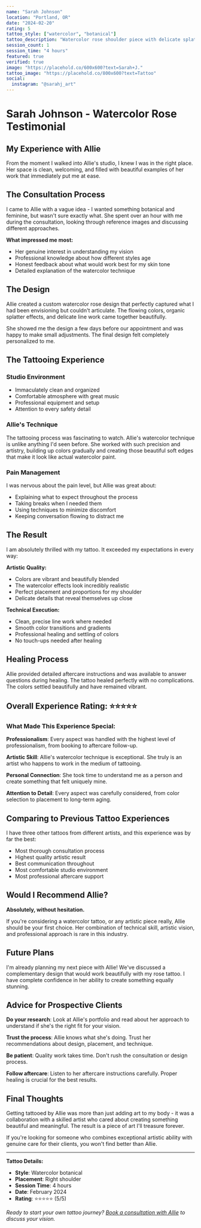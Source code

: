 ```yaml
---
name: "Sarah Johnson"
location: "Portland, OR"
date: "2024-02-20"
rating: 5
tattoo_style: ["watercolor", "botanical"]
tattoo_description: "Watercolor rose shoulder piece with delicate splatter effects"
session_count: 1
session_time: "4 hours"
featured: true
verified: true
image: "https://placehold.co/600x600?text=Sarah+J."
tattoo_image: "https://placehold.co/800x600?text=Tattoo"
social:
  instagram: "@sarahj_art"
---
```


# Sarah Johnson - Watercolor Rose Testimonial

## My Experience with Allie

From the moment I walked into Allie's studio, I knew I was in the right place. Her space is clean, welcoming, and filled with beautiful examples of her work that immediately put me at ease.

## The Consultation Process

I came to Allie with a vague idea - I wanted something botanical and feminine, but wasn't sure exactly what. She spent over an hour with me during the consultation, looking through reference images and discussing different approaches.

**What impressed me most:**
- Her genuine interest in understanding my vision
- Professional knowledge about how different styles age
- Honest feedback about what would work best for my skin tone
- Detailed explanation of the watercolor technique

## The Design

Allie created a custom watercolor rose design that perfectly captured what I had been envisioning but couldn't articulate. The flowing colors, organic splatter effects, and delicate line work came together beautifully.

She showed me the design a few days before our appointment and was happy to make small adjustments. The final design felt completely personalized to me.

## The Tattooing Experience

### Studio Environment
- Immaculately clean and organized
- Comfortable atmosphere with great music
- Professional equipment and setup
- Attention to every safety detail

### Allie's Technique
The tattooing process was fascinating to watch. Allie's watercolor technique is unlike anything I'd seen before. She worked with such precision and artistry, building up colors gradually and creating those beautiful soft edges that make it look like actual watercolor paint.

### Pain Management
I was nervous about the pain level, but Allie was great about:
- Explaining what to expect throughout the process
- Taking breaks when I needed them
- Using techniques to minimize discomfort
- Keeping conversation flowing to distract me

## The Result

I am absolutely thrilled with my tattoo. It exceeded my expectations in every way:

**Artistic Quality:**
- Colors are vibrant and beautifully blended
- The watercolor effects look incredibly realistic
- Perfect placement and proportions for my shoulder
- Delicate details that reveal themselves up close

**Technical Execution:**
- Clean, precise line work where needed
- Smooth color transitions and gradients
- Professional healing and settling of colors
- No touch-ups needed after healing

## Healing Process

Allie provided detailed aftercare instructions and was available to answer questions during healing. The tattoo healed perfectly with no complications. The colors settled beautifully and have remained vibrant.

## Overall Experience Rating: ⭐⭐⭐⭐⭐

### What Made This Experience Special:

**Professionalism**: Every aspect was handled with the highest level of professionalism, from booking to aftercare follow-up.

**Artistic Skill**: Allie's watercolor technique is exceptional. She truly is an artist who happens to work in the medium of tattooing.

**Personal Connection**: She took time to understand me as a person and create something that felt uniquely mine.

**Attention to Detail**: Every aspect was carefully considered, from color selection to placement to long-term aging.

## Comparing to Previous Tattoo Experiences

I have three other tattoos from different artists, and this experience was by far the best:
- Most thorough consultation process
- Highest quality artistic result  
- Best communication throughout
- Most comfortable studio environment
- Most professional aftercare support

## Would I Recommend Allie?

**Absolutely, without hesitation.** 

If you're considering a watercolor tattoo, or any artistic piece really, Allie should be your first choice. Her combination of technical skill, artistic vision, and professional approach is rare in this industry.

## Future Plans

I'm already planning my next piece with Allie! We've discussed a complementary design that would work beautifully with my rose tattoo. I have complete confidence in her ability to create something equally stunning.

## Advice for Prospective Clients

**Do your research**: Look at Allie's portfolio and read about her approach to understand if she's the right fit for your vision.

**Trust the process**: Allie knows what she's doing. Trust her recommendations about design, placement, and technique.

**Be patient**: Quality work takes time. Don't rush the consultation or design process.

**Follow aftercare**: Listen to her aftercare instructions carefully. Proper healing is crucial for the best results.

## Final Thoughts

Getting tattooed by Allie was more than just adding art to my body - it was a collaboration with a skilled artist who cared about creating something beautiful and meaningful. The result is a piece of art I'll treasure forever.

If you're looking for someone who combines exceptional artistic ability with genuine care for their clients, you won't find better than Allie.

---

**Tattoo Details:**
- **Style**: Watercolor botanical
- **Placement**: Right shoulder
- **Session Time**: 4 hours
- **Date**: February 2024
- **Rating**: ⭐⭐⭐⭐⭐ (5/5)

*Ready to start your own tattoo journey? [Book a consultation with Allie](/tattoo/contact) to discuss your vision.*
